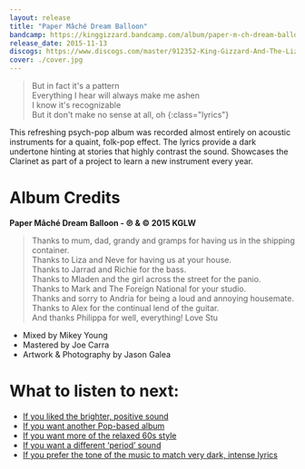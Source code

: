 ```yaml
---
layout: release
title: "Paper Mâché Dream Balloon"
bandcamp: https://kinggizzard.bandcamp.com/album/paper-m-ch-dream-balloon
release_date: 2015-11-13
discogs: https://www.discogs.com/master/912352-King-Gizzard-And-The-Lizard-Wizard-Paper-M%C3%A2ch%C3%A9-Dream-Balloon
cover: ./cover.jpg
---
```


> But in fact it's a pattern  
> Everything I hear will always make me ashen  
> I know it's recognizable  
> But it don't make no sense at all, oh
{:class="lyrics"}

This refreshing psych-pop album was recorded almost entirely on acoustic instruments for a quaint, folk-pop effect. The lyrics provide a dark undertone hinting at stories that highly contrast the sound. Showcases the Clarinet as part of a project to learn a new instrument every year.

# Album Credits

**Paper Mâché Dream Balloon - ℗ & © 2015 KGLW**

> Thanks to mum, dad, grandy and gramps for having us in the shipping container.  
> Thanks to Liza and Neve for having us at your house.  
> Thanks to Jarrad and Richie for the bass.  
> Thanks to Mladen and the girl across the street for the panio.  
> Thanks to Mark and The Foreign National for your studio.  
> Thanks and sorry to Andria for being a loud and annoying housemate.  
> Thanks to Alex for the continual lend of the guitar.  
> And thanks Philippa for well, everything! Love Stu  

* Mixed by Mikey Young
* Mastered by Joe Carra
* Artwork & Photography by Jason Galea

# What to listen to next:

*   [If you liked the brighter, positive sound](../butterfly-3000)
*   [If you want another Pop-based album](../changes)
*   [If you want more of the relaxed 60s style](../float-along-fill-your-lungs)
*   [If you want a different ‘period’ sound](../fishing-for-fishies)
*   [If you prefer the tone of the music to match very dark, intense lyrics](../infest-the-rats-nest)
